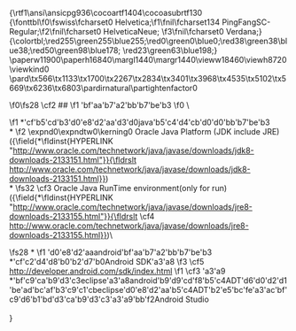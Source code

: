{\rtf1\ansi\ansicpg936\cocoartf1404\cocoasubrtf130
{\fonttbl\f0\fswiss\fcharset0 Helvetica;\f1\fnil\fcharset134 PingFangSC-Regular;\f2\fnil\fcharset0 HelveticaNeue;
\f3\fnil\fcharset0 Verdana;}
{\colortbl;\red255\green255\blue255;\red0\green0\blue0;\red38\green38\blue38;\red50\green98\blue178;
\red23\green63\blue198;}
\paperw11900\paperh16840\margl1440\margr1440\vieww18460\viewh8720\viewkind0
\pard\tx566\tx1133\tx1700\tx2267\tx2834\tx3401\tx3968\tx4535\tx5102\tx5669\tx6236\tx6803\pardirnatural\partightenfactor0

\f0\fs28 \cf2 ## 
\f1 \'bf\'aa\'b7\'a2\'bb\'b7\'be\'b3
\f0 \

\f1 *\'cf\'b5\'cd\'b3\'d0\'e8\'d2\'aa\'d3\'d0java\'b5\'c4\'d4\'cb\'d0\'d0\'bb\'b7\'be\'b3\
  *
\f2 \expnd0\expndtw0\kerning0
Oracle Java Platform (JDK include JRE) ({\field{\*\fldinst{HYPERLINK "http://www.oracle.com/technetwork/java/javase/downloads/jdk8-downloads-2133151.html"}}{\fldrslt http://www.oracle.com/technetwork/java/javase/downloads/jdk8-downloads-2133151.html}})\
  *
\fs32 \cf3 Oracle Java RunTime environment(only for run)({\field{\*\fldinst{HYPERLINK "http://www.oracle.com/technetwork/java/javase/downloads/jre8-downloads-2133155.html"}}{\fldrslt \cf4 http://www.oracle.com/technetwork/java/javase/downloads/jre8-downloads-2133155.html}})\

\fs28 *
\f1 \'d0\'e8\'d2\'aaandroid\'bf\'aa\'b7\'a2\'bb\'b7\'be\'b3\
  *\'cf\'c2\'d4\'d8\'b0\'b2\'d7\'b0Android SDK\'a3\'a8
\f3 \cf5 http://developer.android.com/sdk/index.html
\f1 \cf3 \'a3\'a9\
  *\'bf\'c9\'ca\'b9\'d3\'c3eclipse\'a3\'a8android\'b9\'d9\'cd\'f8\'b5\'c4ADT\'d6\'d0\'d2\'d1\'be\'ad\'bc\'af\'b3\'c9\'c1\'cbeclipse\'d0\'e8\'d2\'aa\'b5\'c4ADT\'b2\'e5\'bc\'fe\'a3\'ac\'bf\'c9\'d6\'b1\'bd\'d3\'ca\'b9\'d3\'c3\'a3\'a9\'bb\'f2Android Studio\
\
}
